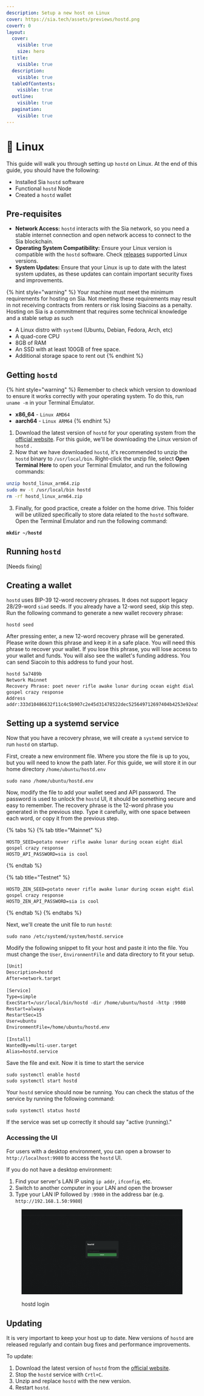 ```yaml
---
description: Setup a new host on Linux
cover: https://sia.tech/assets/previews/hostd.png
coverY: 0
layout:
  cover:
    visible: true
    size: hero
  title:
    visible: true
  description:
    visible: true
  tableOfContents:
    visible: true
  outline:
    visible: true
  pagination:
    visible: true
---
```


# 🔧 Linux

This guide will walk you through setting up `hostd` on Linux. At the end of this guide, you should have the following:

* Installed Sia `hostd` software
* Functional `hostd` Node
* Created a `hostd` wallet

## Pre-requisites

* **Network Access:** `hostd` interacts with the Sia network, so you need a stable internet connection and open network access to connect to the Sia blockchain.
* **Operating System Compatibility:** Ensure your Linux version is compatible with the `hostd` software. Check [releases](../../miscellaneous/releases.md) supported Linux versions.
* **System Updates:** Ensure that your Linux is up to date with the latest system updates, as these updates can contain important security fixes and improvements.



{% hint style="warning" %}
Your machine must meet the minimum requirements for hosting on Sia. Not meeting these requirements may result in not receiving contracts from renters or risk losing Siacoins as a penalty. Hosting on Sia is a commitment that requires some technical knowledge and a stable setup as such

* A Linux distro with `systemd` (Ubuntu, Debian, Fedora, Arch, etc)
* A quad-core CPU
* 8GB of RAM
* An SSD with at least 100GB of free space.
* Additional storage space to rent out
{% endhint %}

## Getting `hostd`

{% hint style="warning" %}
Remember to check which version to download to ensure it works correctly with your operating system. To do this, run  `uname -m` in your Terminal Emulator.

* **x86\_64** - `Linux AMD64`
* **aarch64** - `Linux ARM64`
{% endhint %}

1. Download the latest version of `hostd` for your operating system from the [official website](https://sia.tech/software/hostd). For this guide, we'll be downloading the Linux version of `hostd` .
2. Now that we have downloaded `hostd`, it's recommended to unzip the `hostd` binary to `/usr/local/bin`. Right-click the unzip file, select **Open Terminal Here** to open your Terminal Emulator, and run the following commands:

```bash
unzip hostd_linux_arm64.zip
sudo mv -t /usr/local/bin hostd
rm -rf hostd_linux_arm64.zip 
```

3. Finally, for good practice, create a folder on the home drive. This folder will be utilized specifically to store data related to the `hostd` software. Open the Terminal Emulator and run the following command:

<pre class="language-bash"><code class="lang-bash"><strong>mkdir ~/hostd
</strong></code></pre>

## Running `hostd`

\[Needs fixing]



## Creating a wallet

`hostd` uses BIP-39 12-word recovery phrases. It does not support legacy 28/29-word `siad` seeds. If you already have a 12-word seed, skip this step. Run the following command to generate a new wallet recovery phrase:

```
hostd seed
```

After pressing enter, a new 12-word recovery phrase will be generated. Please write down this phrase and keep it in a safe place. You will need this phrase to recover your wallet. If you lose this phrase, you will lose access to your wallet and funds. You will also see the wallet's funding address. You can send Siacoin to this address to fund your host.

```
hostd 5a7489b
Network Mainnet
Recovery Phrase: poet never rifle awake lunar during ocean eight dial gospel crazy response
Address addr:333d10486632f11c4c5b907c2e45d31478522dec525649712697404b4253e92ea5a84227187d
```

## Setting up a systemd service

Now that you have a recovery phrase, we will create a `systemd` service to run `hostd` on startup.

First, create a new environment file. Where you store the file is up to you, but you will need to know the path later. For this guide, we will store it in our home directory `/home/ubuntu/hostd.env`

```
sudo nano /home/ubuntu/hostd.env
```

Now, modify the file to add your wallet seed and API password. The password is used to unlock the `hostd` UI, it should be something secure and easy to remember. The recovery phrase is the 12-word phrase you generated in the previous step. Type it carefully, with one space between each word, or copy it from the previous step.

{% tabs %}
{% tab title="Mainnet" %}
```
HOSTD_SEED=potato never rifle awake lunar during ocean eight dial gospel crazy response
HOSTD_API_PASSWORD=sia is cool
```
{% endtab %}

{% tab title="Testnet" %}
```
HOSTD_ZEN_SEED=potato never rifle awake lunar during ocean eight dial gospel crazy response
HOSTD_ZEN_API_PASSWORD=sia is cool
```
{% endtab %}
{% endtabs %}

Next, we'll create the unit file to run `hostd`:

```
sudo nano /etc/systemd/system/hostd.service
```

Modify the following snippet to fit your host and paste it into the file. You must change the `User`, `EnvironmentFile` and data directory to fit your setup.

```
[Unit]
Description=hostd
After=network.target

[Service]
Type=simple
ExecStart=/usr/local/bin/hostd -dir /home/ubuntu/hostd -http :9980
Restart=always
RestartSec=15
User=ubuntu
EnvironmentFile=/home/ubuntu/hostd.env

[Install]
WantedBy=multi-user.target
Alias=hostd.service
```

Save the file and exit. Now it is time to start the service

```
sudo systemctl enable hostd
sudo systemctl start hostd
```

Your `hostd` service should now be running. You can check the status of the service by running the following command:

```
sudo systemctl status hostd
```

If the service was set up correctly it should say "active (running)."

### Accessing the UI

For users with a desktop environment, you can open a browser to `http://localhost:9980` to access the `hostd` UI.

If you do not have a desktop environment:

1. Find your server's LAN IP using `ip addr`, `ifconfig`, etc.
2. Switch to another computer in your LAN and open the browser
3. Type your LAN IP followed by `:9980` in the address bar (e.g. `http://192.168.1.50:9980`)

<figure><img src="../../.gitbook/assets/hostd_setup_login_ui.png" alt=""><figcaption><p>hostd login</p></figcaption></figure>

## Updating

It is very important to keep your host up to date. New versions of `hostd` are released regularly and contain bug fixes and performance improvements.

To update:

1. Download the latest version of `hostd` from the [official website](https://sia.tech/software/hostd).
2. Stop the `hostd` service with `Crtl+C`.
3. Unzip and replace `hostd` with the new version.
4. Restart `hostd`.
